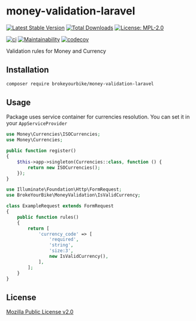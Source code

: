 # money-validation-laravel

[![Latest Stable Version](https://img.shields.io/github/v/release/brokeyourbike/money-validation-laravel)](https://github.com/brokeyourbike/money-validation-laravel/releases)
[![Total Downloads](https://poser.pugx.org/brokeyourbike/money-validation-laravel/downloads)](https://packagist.org/packages/brokeyourbike/money-validation-laravel)
[![License: MPL-2.0](https://img.shields.io/badge/license-MPL--2.0-purple.svg)](https://github.com/brokeyourbike/money-validation-laravel/blob/main/LICENSE)

[![ci](https://github.com/brokeyourbike/money-validation-laravel/actions/workflows/ci.yml/badge.svg)](https://github.com/brokeyourbike/money-validation-laravel/actions/workflows/ci.yml)
[![Maintainability](https://api.codeclimate.com/v1/badges/a81b62866be29368ac32/maintainability)](https://codeclimate.com/github/brokeyourbike/money-validation-laravel/maintainability)
[![codecov](https://codecov.io/gh/brokeyourbike/money-validation-laravel/branch/main/graph/badge.svg?token=ImcgnxzGfc)](https://codecov.io/gh/brokeyourbike/money-validation-laravel)

Validation rules for Money and Currency

## Installation

```bash
composer require brokeyourbike/money-validation-laravel
```

## Usage

Package uses service container for currencies resolution. You can set it in your `AppServiceProvider`

```php
use Money\Currencies\ISOCurrencies;
use Money\Currencies;

public function register()
{
    $this->app->singleton(Currencies::class, function () {
        return new ISOCurrencies();
    });
}
```

```php
use Illuminate\Foundation\Http\FormRequest;
use BrokeYourBike\MoneyValidation\IsValidCurrency;

class ExampleRequest extends FormRequest
{
    public function rules()
    {
        return [
            'currency_code' => [
                'required',
                'string',
                'size:3',
                new IsValidCurrency(),
            ],
        ];
    }
}
```

## License
[Mozilla Public License v2.0](https://github.com/brokeyourbike/money-validation-laravel/blob/main/LICENSE)
